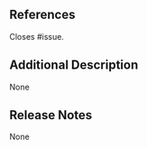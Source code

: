 ## References

Closes #issue.

<!--
Thanks for opening a pull request in the metal-stack org! 😻
If you haven't done already, feel free to check our contribution guidelines on docs.metal-stack.io.

If possible, please reference other issues or pull requests. If this PR closes an issue, please add:

Closes #<the-issue-number-to-close>.

If you want to reference other issues, please add:

References:

- ...

If your PR depends on other PRs, please add:

Depends on:

- [ ] ...
-->

## Additional Description

None

<!--
If not already described in a referenced issue, please describe your PR and the motivation behind it. You can also add special notes for the reviewers here, e.g. why you solved the problem in a certain why or give an overview over the your changes and implications. Just try to make life easy for the reviewers.
-->

## Release Notes

None

<!--
Release Notes

Do you want to add something to the release notes?
Please be aware that the pull request's title will become part of the release notes, so try to make them understandable and choose them wisely.

If your changes contain a breaking change, please add the following section:

## Breaking Change

```BREAKING_CHANGE
Description of the breaking change and what an operator needs to do about it.
```

If your changes contain required actions for operators, please add the following section:

## Required Actions

```ACTIONS_REQUIRED
Description of the required action.
```
-->
